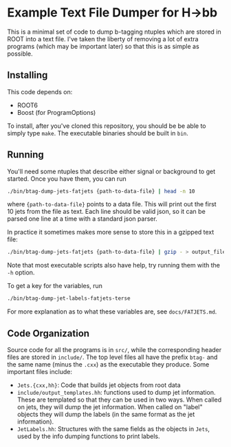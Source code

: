 Example Text File Dumper for H->bb
==================================

This is a minimal set of code to dump b-tagging ntuples which are
stored in ROOT into a text file. I've taken the liberty of removing a
lot of extra programs (which may be important later) so that this is
as simple as possible.

Installing
----------

This code depends on:

 - ROOT6
 - Boost (for ProgramOptions)

To install, after you've cloned this repository, you should be be able
to simply type `make`. The executable binaries should be built in
`bin`.

Running
-------

You'll need some ntuples that describe either signal or background to
get started. Once you have them, you can run

```sh
./bin/btag-dump-jets-fatjets {path-to-data-file} | head -n 10
```

where `{path-to-data-file}` points to a data file. This will print out
the first 10 jets from the file as text. Each line should be valid
json, so it can be parsed one line at a time with a standard json
parser.

In practice it sometimes makes more sense to store this in a gzipped
text file:

```sh
./bin/btag-dump-jets-fatjets {path-to-data-file} | gzip - > output_file.txt.gz
```

Note that most executable scripts also have help, try running them
with the `-h` option.

To get a key for the variables, run

```sh
./bin/btag-dump-jet-labels-fatjets-terse
```

For more explanation as to what these variables are, see
`docs/FATJETS.md`.

Code Organization
-----------------

Source code for all the programs is in `src/`, while the corresponding
header files are stored in `include/`. The top level files all have
the prefix `btag-` and the same name (minus the `.cxx`) as the
executable they produce. Some important files include:

 - `Jets.{cxx,hh}`: Code that builds jet objects from root data
 - `include/output_templates.hh`: functions used to dump jet
   information. These are templated so that they can be used in two
   ways. When called on jets, they will dump the jet information. When
   called on "label" objects they will dump the labels (in the same
   format as the jet information).
 - `JetLabels.hh`: Structures with the same fields as the objects in
   `Jets`, used by the info dumping functions to print labels.
